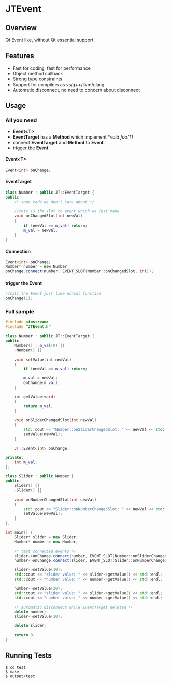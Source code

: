 JTEvent
=======

Overview
-------------

Qt Event like, without Qt essential support.

Features
-------------

* Fast for coding, fast for performance
* Object method callback
* Strong type constraints
* Support for compilers as vs/g++/llvm/clang
* Automatic disconnect, no need to concern about disconnect

Usage
-------------

### All you need

* **Event\<T\>**
* **EventTarget** has a **Method** which implement **void *foo(T)**
* connect **EventTarget** and **Method** to **Event**
* trigger the **Event**

#### Event\<T\>

```cpp
Event<int> onChange;
```

#### EventTarget

```cpp
class Number : public JT::EventTarget {
public:
    /* some code we don't care about */
    
    //this is the slot to event which we just made
    void onChangedSlot(int newVal)
    {
    	if (newVal == m_val) return;
        m_val = newVal;
    }
}
```

#### Connection

```cpp
Event<int> onChange;
Number* number = new Number;
onChange.connect(number, EVENT_SLOT(Number::onChangedSlot, int));
```

#### trigger the Event

```cpp
//call the Event just like normal function
onChange(1);
```

### Full sample

```cpp
#include <iostream>
#include "JTEvent.h"

class Number : public JT::EventTarget {
public:
    Number() : m_val(0) {}
    ~Number() {}

    void setValue(int newVal)
    {
        if (newVal == m_val) return;

        m_val = newVal;
        onChange(m_val);
    }

    int getValue(void)
    {
        return m_val;
    }

    void onSliderChangedSlot(int newVal)
    {
        std::cout << "Number::onSliderChangedSlot: " << newVal << std::endl;
        setValue(newVal);
    }

    JT::Event<int> onChange;

private:
    int m_val;
};

class Slider : public Number {
public:
    Slider() {}
    ~Slider() {}

    void onNumberChangedSlot(int newVal)
    {
        std::cout << "Slider::onNumberChangedSlot: " << newVal << std::endl;
        setValue(newVal);
    }
};

int main() {
    Slider* slider = new Slider;
    Number* number = new Number;

    /* test connected events */
    slider->onChange.connect(number, EVENT_SLOT(Number::onSliderChangedSlot, int));
    number->onChange.connect(slider, EVENT_SLOT(Slider::onNumberChangedSlot, int));

    slider->setValue(10);
    std::cout << "slider value: " << slider->getValue() << std::endl;
    std::cout << "number value: " << number->getValue() << std::endl;

    number->setValue(20);
    std::cout << "slider value: " << slider->getValue() << std::endl;
    std::cout << "number value: " << number->getValue() << std::endl;

    /* automatic disconnect while EventTarget deleted */
    delete number;
    slider->setValue(10);

    delete slider;

    return 0;
}
```

Running Tests
-------------

    $ cd test
    $ make
    $ output/test
